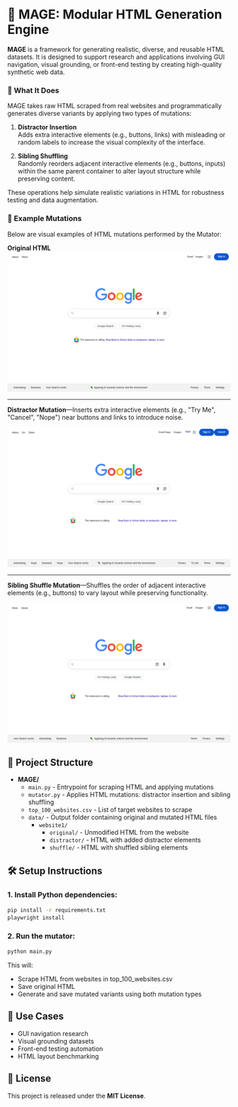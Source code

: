 # 🧙 MAGE: Modular HTML Generation Engine

**MAGE** is a framework for generating realistic, diverse, and reusable HTML datasets. It is designed to support research and applications involving GUI navigation, visual grounding, or front-end testing by creating high-quality synthetic web data.

### 🔁 What It Does

MAGE takes raw HTML scraped from real websites and programmatically generates diverse variants by applying two types of mutations:

1. **Distractor Insertion**  
   Adds extra interactive elements (e.g., buttons, links) with misleading or random labels to increase the visual complexity of the interface.

2. **Sibling Shuffling**  
   Randomly reorders adjacent interactive elements (e.g., buttons, inputs) within the same parent container to alter layout structure while preserving content.

These operations help simulate realistic variations in HTML for robustness testing and data augmentation.

### 🧪 Example Mutations
Below are visual examples of HTML mutations performed by the Mutator:

**Original HTML**
![Original](assets/google_original.png)

---

**Distractor Mutation**—Inserts extra interactive elements (e.g., "Try Me", "Cancel", "Nope") near buttons and links to introduce noise.

![Distractor](assets/google_distractor.png)

---

**Sibling Shuffle Mutation**—Shuffles the order of adjacent interactive elements (e.g., buttons) to vary layout while preserving functionality.

![Shuffle](assets/google_shuffle.png)

## 📁 Project Structure
- **MAGE/**
  - `main.py` - Entrypoint for scraping HTML and applying mutations
  - `mutator.py` - Applies HTML mutations: distractor insertion and sibling shuffling
  - `top_100_websites.csv` - List of target websites to scrape
  - `data/` - Output folder containing original and mutated HTML files
    - `website1/`
      - `original/` - Unmodified HTML from the website
      - `distractor/` - HTML with added distractor elements
      - `shuffle/` - HTML with shuffled sibling elements

## 🛠️ Setup Instructions

### 1. Install Python dependencies:
```bash
pip install -r requirements.txt
playwright install
```

### 2. Run the mutator:
```bash
python main.py
```
This will:
- Scrape HTML from websites in top_100_websites.csv
- Save original HTML
- Generate and save mutated variants using both mutation types

## 🚀 Use Cases

- GUI navigation research  
- Visual grounding datasets  
- Front-end testing automation  
- HTML layout benchmarking

## 📌 License

This project is released under the **MIT License**.